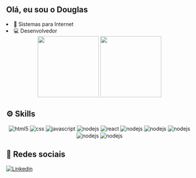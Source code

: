 ## Olá, eu sou o Douglas

<div>
    
<li>📄 Sistemas para Internet</li>

<li>💻 Desenvolvedor</li>
    
</div>

<div align="center">
<img height="165em" src="https://github-readme-stats.vercel.app/api?username=Drakkys&show_icons=true&theme=tokyonight&include_all_commits=true&count_private=true"/>
<img height="165em" src="https://github-readme-stats.vercel.app/api/top-langs/?username=anuraghazra&langs_count=7&theme=tokyonight"/>
</div>

## ⚙️ Skills

<div style="display: inline_block" align="center">
    <img align="center" alt="html5" src="https://img.shields.io/badge/HTML5-E34F26?style=for-the-badge&logo=html5&logoColor=white"/>
    <img align="center" alt="css" src="https://img.shields.io/badge/CSS3-1572B6?style=for-the-badge&logo=css3&logoColor=white"/>
    <img align="center" alt="javascript" src="https://img.shields.io/badge/JavaScript-F7DF1E?style=for-the-badge&logo=javascript&logoColor=black"/>
    <img align="center" alt="nodejs" src="https://img.shields.io/badge/typescript-%23007ACC.svg?style=for-the-badge&logo=typescript&logoColor=white"/>
    <img align="center" alt="react" src="https://img.shields.io/badge/React-20232A?style=for-the-badge&logo=react&logoColor=61DAFB"/>
    <img align="center" alt="nodejs" src="https://img.shields.io/badge/git-%23F05033.svg?style=for-the-badge&logo=git&logoColor=white"/>
    <img align="center" alt="nodejs" src="https://img.shields.io/badge/github-%23121011.svg?style=for-the-badge&logo=github&logoColor=white"/>
    <img align="center" alt="nodejs" src="https://img.shields.io/badge/redux-%23593d88.svg?style=for-the-badge&logo=redux&logoColor=white"/>
    <img align="center" alt="nodejs" src="https://img.shields.io/badge/tailwindcss-%2338B2AC.svg?style=for-the-badge&logo=tailwind-css&logoColor=white"/>
    <img align="center" alt="nodejs" src="https://img.shields.io/badge/Node.js-43853D?style=for-the-badge&logo=node.js&logoColor=white"/>
</div>

## 📃 Redes sociais

[![Linkedin](https://img.shields.io/badge/LinkedIn-0077B5?style=for-the-badge&logo=linkedin&logoColor=white)](https://www.linkedin.com/in/douglas-silva-9818aa227/)
